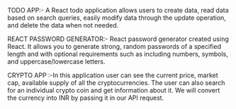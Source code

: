 TODO APP:- A React todo application allows users to create data, read data based on search queries, easily modify data through the update operation, and delete the data when not needed.


REACT PASSWORD GENERATOR:- React password generator created using React. It allows you to generate strong, random passwords of a specified length and with optional requirements such as including numbers, symbols, and uppercase/lowercase letters.


CRYPTO APP :-In this application user can see the current price, market cap, available supply of all the cryptocurrencies. The user can also search for an individual crypto coin and get information about it. We will convert the currency into INR by passing it in our API request.
